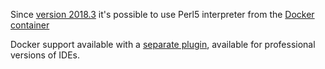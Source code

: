 Since [version 2018.3](https://github.com/Camelcade/Perl5-IDEA/releases/tag/2018.3) it's possible to use Perl5 interpreter
from the [Docker container](https://www.docker.com/)

Docker support available with a [separate plugin](https://plugins.jetbrains.com/plugin/11328), available for professional versions of IDEs.
